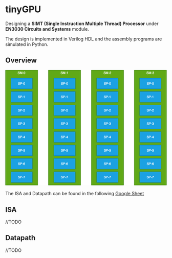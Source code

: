 # tinyGPU

Designing a **SIMT (Single Instruction Multiple Thread) Processor** under **EN3030 Circuits and Systems** module.

The design is implemented in Verilog HDL and the assembly programs are simulated in Python.

## Overview

![regfile](docs/images/blocks.png "blocks")

The ISA and Datapath can be found in the following [Google Sheet](https://docs.google.com/spreadsheets/d/1yPLuM_zCF1IhVchUTxWPucX_xoV9kUbVz8zwBgPuInc/edit#gid=853810905)
## ISA
//TODO

## Datapath
//TODO



